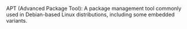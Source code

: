 APT (Advanced Package Tool): A package management tool commonly used in Debian-based Linux distributions, including some embedded variants.